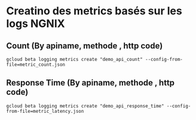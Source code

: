# Creatino des metrics basés sur les logs NGNIX

## Count (By apiname, methode , http code)
```
gcloud beta logging metrics create "demo_api_count" --config-from-file=metric_count.json
```

## Response Time (By apiname, methode , http code)
```
gcloud beta logging metrics create "demo_api_response_time" --config-from-file=metric_latency.json
```